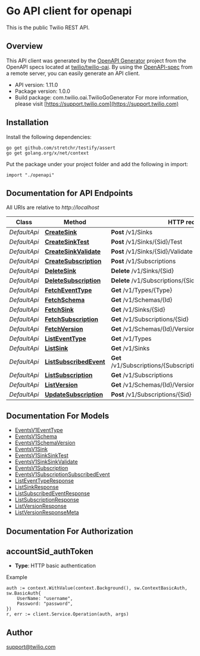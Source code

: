 # Go API client for openapi

This is the public Twilio REST API.

## Overview
This API client was generated by the [OpenAPI Generator](https://openapi-generator.tech) project from the OpenAPI specs located at [twilio/twilio-oai](https://github.com/twilio/twilio-oai/tree/main/spec).  By using the [OpenAPI-spec](https://www.openapis.org/) from a remote server, you can easily generate an API client.

- API version: 1.11.0
- Package version: 1.0.0
- Build package: com.twilio.oai.TwilioGoGenerator
For more information, please visit [https://support.twilio.com](https://support.twilio.com)

## Installation

Install the following dependencies:

```shell
go get github.com/stretchr/testify/assert
go get golang.org/x/net/context
```

Put the package under your project folder and add the following in import:

```golang
import "./openapi"
```

## Documentation for API Endpoints

All URIs are relative to *http://localhost*

Class | Method | HTTP request | Description
------------ | ------------- | ------------- | -------------
*DefaultApi* | [**CreateSink**](docs/DefaultApi.md#createsink) | **Post** /v1/Sinks | 
*DefaultApi* | [**CreateSinkTest**](docs/DefaultApi.md#createsinktest) | **Post** /v1/Sinks/{Sid}/Test | 
*DefaultApi* | [**CreateSinkValidate**](docs/DefaultApi.md#createsinkvalidate) | **Post** /v1/Sinks/{Sid}/Validate | 
*DefaultApi* | [**CreateSubscription**](docs/DefaultApi.md#createsubscription) | **Post** /v1/Subscriptions | 
*DefaultApi* | [**DeleteSink**](docs/DefaultApi.md#deletesink) | **Delete** /v1/Sinks/{Sid} | 
*DefaultApi* | [**DeleteSubscription**](docs/DefaultApi.md#deletesubscription) | **Delete** /v1/Subscriptions/{Sid} | 
*DefaultApi* | [**FetchEventType**](docs/DefaultApi.md#fetcheventtype) | **Get** /v1/Types/{Type} | 
*DefaultApi* | [**FetchSchema**](docs/DefaultApi.md#fetchschema) | **Get** /v1/Schemas/{Id} | 
*DefaultApi* | [**FetchSink**](docs/DefaultApi.md#fetchsink) | **Get** /v1/Sinks/{Sid} | 
*DefaultApi* | [**FetchSubscription**](docs/DefaultApi.md#fetchsubscription) | **Get** /v1/Subscriptions/{Sid} | 
*DefaultApi* | [**FetchVersion**](docs/DefaultApi.md#fetchversion) | **Get** /v1/Schemas/{Id}/Versions/{SchemaVersion} | 
*DefaultApi* | [**ListEventType**](docs/DefaultApi.md#listeventtype) | **Get** /v1/Types | 
*DefaultApi* | [**ListSink**](docs/DefaultApi.md#listsink) | **Get** /v1/Sinks | 
*DefaultApi* | [**ListSubscribedEvent**](docs/DefaultApi.md#listsubscribedevent) | **Get** /v1/Subscriptions/{SubscriptionSid}/SubscribedEvents | 
*DefaultApi* | [**ListSubscription**](docs/DefaultApi.md#listsubscription) | **Get** /v1/Subscriptions | 
*DefaultApi* | [**ListVersion**](docs/DefaultApi.md#listversion) | **Get** /v1/Schemas/{Id}/Versions | 
*DefaultApi* | [**UpdateSubscription**](docs/DefaultApi.md#updatesubscription) | **Post** /v1/Subscriptions/{Sid} | 


## Documentation For Models

 - [EventsV1EventType](docs/EventsV1EventType.md)
 - [EventsV1Schema](docs/EventsV1Schema.md)
 - [EventsV1SchemaVersion](docs/EventsV1SchemaVersion.md)
 - [EventsV1Sink](docs/EventsV1Sink.md)
 - [EventsV1SinkSinkTest](docs/EventsV1SinkSinkTest.md)
 - [EventsV1SinkSinkValidate](docs/EventsV1SinkSinkValidate.md)
 - [EventsV1Subscription](docs/EventsV1Subscription.md)
 - [EventsV1SubscriptionSubscribedEvent](docs/EventsV1SubscriptionSubscribedEvent.md)
 - [ListEventTypeResponse](docs/ListEventTypeResponse.md)
 - [ListSinkResponse](docs/ListSinkResponse.md)
 - [ListSubscribedEventResponse](docs/ListSubscribedEventResponse.md)
 - [ListSubscriptionResponse](docs/ListSubscriptionResponse.md)
 - [ListVersionResponse](docs/ListVersionResponse.md)
 - [ListVersionResponseMeta](docs/ListVersionResponseMeta.md)


## Documentation For Authorization



## accountSid_authToken

- **Type**: HTTP basic authentication

Example

```golang
auth := context.WithValue(context.Background(), sw.ContextBasicAuth, sw.BasicAuth{
    UserName: "username",
    Password: "password",
})
r, err := client.Service.Operation(auth, args)
```


## Author

support@twilio.com

